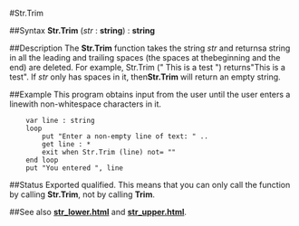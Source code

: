 
#Str.Trim

##Syntax
**Str.Trim** (*str* : **string**) : **string**



##Description
The **Str.Trim** function takes the string *str* and returnsa string in all the leading and trailing spaces (the spaces at thebeginning and the end) are deleted. For example, Str.Trim ("   This is a test ") returns"This is a test". If *str* only has spaces in it, then**Str.Trim** will return an empty string.



##Example
This program obtains input from the user until the user enters a linewith non-whitespace characters in it.


        var line : string
        loop
            put "Enter a non-empty line of text: " ..
            get line : *
            exit when Str.Trim (line) not= ""
        end loop
        put "You entered ", line
    
##Status
Exported qualified.
This means that you can only call the function by calling **Str.Trim**, not by calling **Trim**.



##See also
**[str_lower.html](Str.Lower)** and **[str_upper.html](Str.Upper)**.


